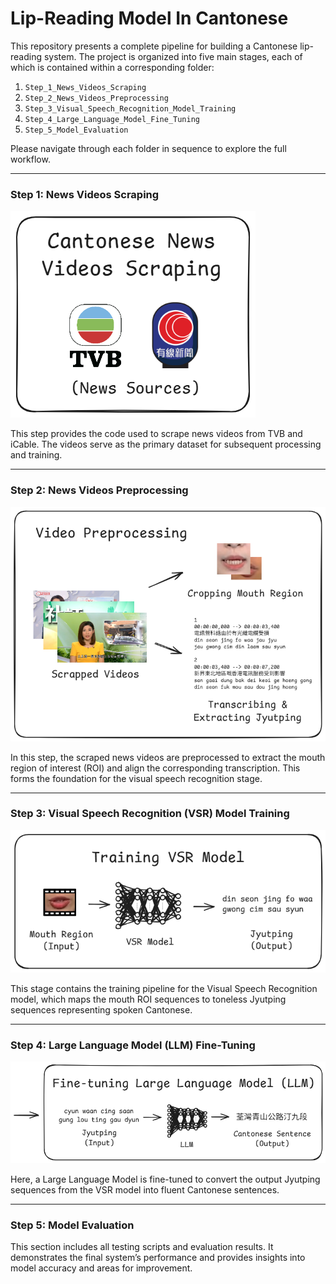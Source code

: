# Lip-Reading Model In Cantonese

This repository presents a complete pipeline for building a Cantonese lip-reading system. The project is organized into five main stages, each of which is contained within a corresponding folder:

1. `Step_1_News_Videos_Scraping`
2. `Step_2_News_Videos_Preprocessing`
3. `Step_3_Visual_Speech_Recognition_Model_Training`
4. `Step_4_Large_Language_Model_Fine_Tuning`
5. `Step_5_Model_Evaluation`

Please navigate through each folder in sequence to explore the full workflow.

------

### Step 1: News Videos Scraping

![Step 1](./assets/image-20250414054225253.png)

This step provides the code used to scrape news videos from TVB and iCable. The videos serve as the primary dataset for subsequent processing and training.

------

### Step 2: News Videos Preprocessing

![Step 2](./assets/image-20250414054323841.png)

In this step, the scraped news videos are preprocessed to extract the mouth region of interest (ROI) and align the corresponding transcription. This forms the foundation for the visual speech recognition stage.

------

### Step 3: Visual Speech Recognition (VSR) Model Training

![Step 3](./assets/image-20250414054436501.png)

This stage contains the training pipeline for the Visual Speech Recognition model, which maps the mouth ROI sequences to toneless Jyutping sequences representing spoken Cantonese.

------

### Step 4: Large Language Model (LLM) Fine-Tuning

![Step 4](./assets/image-20250414054659052.png)

Here, a Large Language Model is fine-tuned to convert the output Jyutping sequences from the VSR model into fluent Cantonese sentences.

------

### Step 5: Model Evaluation

This section includes all testing scripts and evaluation results. It demonstrates the final system’s performance and provides insights into model accuracy and areas for improvement.
